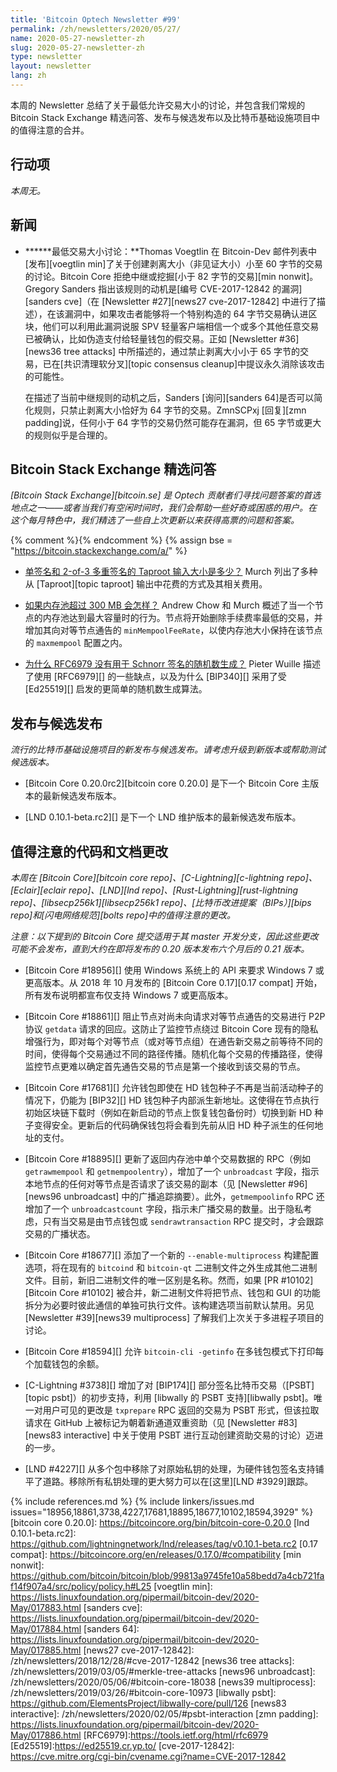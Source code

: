```yaml
---
title: 'Bitcoin Optech Newsletter #99'
permalink: /zh/newsletters/2020/05/27/
name: 2020-05-27-newsletter-zh
slug: 2020-05-27-newsletter-zh
type: newsletter
layout: newsletter
lang: zh
---
```

本周的 Newsletter 总结了关于最低允许交易大小的讨论，并包含我们常规的 Bitcoin Stack Exchange 精选问答、发布与候选发布以及比特币基础设施项目中的值得注意的合并。

## 行动项

*本周无。*

## 新闻

- **<!--minimum-transaction-size-discussion-->****最低交易大小讨论：**Thomas Voegtlin 在 Bitcoin-Dev 邮件列表中[发布][voegtlin min]了关于创建剥离大小（非见证大小）小至 60 字节的交易的讨论。Bitcoin Core 拒绝中继或挖掘[小于 82 字节的交易][min nonwit]。Gregory Sanders 指出该规则的动机是[编号 CVE-2017-12842 的漏洞][sanders cve]（在 [Newsletter #27][news27 cve-2017-12842] 中进行了描述），在该漏洞中，如果攻击者能够将一个特别构造的 64 字节交易确认进区块，他们可以利用此漏洞说服 SPV 轻量客户端相信一个或多个其他任意交易已被确认，比如伪造支付给轻量钱包的假交易。正如 [Newsletter #36][news36 tree attacks] 中所描述的，通过禁止剥离大小小于 65 字节的交易，已在[共识清理软分叉][topic consensus cleanup]中提议永久消除该攻击的可能性。

  在描述了当前中继规则的动机之后，Sanders [询问][sanders 64]是否可以简化规则，只禁止剥离大小恰好为 64 字节的交易。ZmnSCPxj [回复][zmn padding]说，任何小于 64 字节的交易仍然可能存在漏洞，但 65 字节或更大的规则似乎是合理的。

## Bitcoin Stack Exchange 精选问答

*[Bitcoin Stack Exchange][bitcoin.se] 是 Optech 贡献者们寻找问题答案的首选地点之一——或者当我们有空闲时间时，我们会帮助一些好奇或困惑的用户。在这个每月特色中，我们精选了一些自上次更新以来获得高票的问题和答案。*

{% comment %}<!-- https://bitcoin.stackexchange.com/search?tab=votes&q=created%3a1m..%20is%3aanswer -->{% endcomment %}
{% assign bse = "https://bitcoin.stackexchange.com/a/" %}

- **<!--what-are-the-sizes-of-single-sig-and-2-of-3-multisig-taproot-inputs-->**[单签名和 2-of-3 多重签名的 Taproot 输入大小是多少？]({{bse}}96017)
  Murch 列出了多种从 [Taproot][topic taproot] 输出中花费的方式及其相关费用。

- **<!--what-if-the-mempool-exceeds-300-mb-->**[如果内存池超过 300 MB 会怎样？]({{bse}}96068)
  Andrew Chow 和 Murch 概述了当一个节点的内存池达到最大容量时的行为。节点将开始删除手续费率最低的交易，并增加其向对等节点通告的 `minMempoolFeeRate`，以使内存池大小保持在该节点的 `maxmempool` 配置之内。

- **<!--why-isn-t-rfc6979-used-for-schnorr-signature-nonce-generation-->**[为什么 RFC6979 没有用于 Schnorr 签名的随机数生成？]({{bse}}95762)
  Pieter Wuille 描述了使用 [RFC6979][] 的一些缺点，以及为什么 [BIP340][] 采用了受 [Ed25519][] 启发的更简单的随机数生成算法。

## 发布与候选发布

*流行的比特币基础设施项目的新发布与候选发布。请考虑升级到新版本或帮助测试候选版本。*

- [Bitcoin Core 0.20.0rc2][bitcoin core 0.20.0] 是下一个 Bitcoin Core 主版本的最新候选发布版本。

- [LND 0.10.1-beta.rc2][] 是下一个 LND 维护版本的最新候选发布版本。

## 值得注意的代码和文档更改

*本周在 [Bitcoin Core][bitcoin core repo]、[C-Lightning][c-lightning repo]、[Eclair][eclair repo]、[LND][lnd repo]、[Rust-Lightning][rust-lightning repo]、[libsecp256k1][libsecp256k1 repo]、[比特币改进提案（BIPs）][bips repo]和[闪电网络规范][bolts repo]中的值得注意的更改。*

*注意：以下提到的 Bitcoin Core 提交适用于其 master 开发分支，因此这些更改可能不会发布，直到大约在即将发布的 0.20 版本发布六个月后的 0.21 版本。*

- [Bitcoin Core #18956][] 使用 Windows 系统上的 API 来要求 Windows 7 或更高版本。从 2018 年 10 月发布的 [Bitcoin Core 0.17][0.17 compat] 开始，所有发布说明都宣布仅支持 Windows 7 或更高版本。

- [Bitcoin Core #18861][] 阻止节点对尚未向请求对等节点通告的交易进行 P2P 协议 `getdata` 请求的回应。这防止了监控节点绕过 Bitcoin Core 现有的隐私增强行为，即对每个对等节点（或对等节点组）在通告新交易之前等待不同的时间，使得每个交易通过不同的路径传播。随机化每个交易的传播路径，使得监控节点更难以确定首先通告交易的节点是第一个接收到该交易的节点。

- [Bitcoin Core #17681][] 允许钱包即使在 HD 钱包种子不再是当前活动种子的情况下，仍能为 [BIP32][] HD 钱包种子内部派生新地址。这使得在节点执行初始区块链下载时（例如在新启动的节点上恢复钱包备份时）切换到新 HD 种子变得安全。更新后的代码确保钱包将会看到先前从旧 HD 种子派生的任何地址的支付。

- [Bitcoin Core #18895][] 更新了返回内存池中单个交易数据的 RPC（例如 `getrawmempool` 和 `getmempoolentry`），增加了一个 `unbroadcast` 字段，指示本地节点的任何对等节点是否请求了该交易的副本（见 [Newsletter #96][news96 unbroadcast] 中的广播追踪摘要）。此外，`getmempoolinfo` RPC 还增加了一个 `unbroadcastcount` 字段，指示未广播交易的数量。出于隐私考虑，只有当交易是由节点钱包或 `sendrawtransaction` RPC 提交时，才会跟踪交易的广播状态。

- [Bitcoin Core #18677][] 添加了一个新的 `--enable-multiprocess` 构建配置选项，将在现有的 `bitcoind` 和 `bitcoin-qt` 二进制文件之外生成其他二进制文件。目前，新旧二进制文件的唯一区别是名称。然而，如果 [PR #10102][Bitcoin Core #10102] 被合并，新二进制文件将把节点、钱包和 GUI 的功能拆分为必要时彼此通信的单独可执行文件。该构建选项当前默认禁用。另见 [Newsletter #39][news39 multiprocess] 了解我们上次关于多进程子项目的讨论。

- [Bitcoin Core #18594][] 允许 `bitcoin-cli -getinfo` 在多钱包模式下打印每个加载钱包的余额。

- [C-Lightning #3738][] 增加了对 [BIP174][] 部分签名比特币交易（[PSBT][topic psbt]）的初步支持，利用 [libwally 的 PSBT 支持][libwally psbt]。唯一对用户可见的更改是 `txprepare` RPC 返回的交易为 PSBT 形式，但该拉取请求在 GitHub 上被标记为朝着新通道双重资助（见 [Newsletter #83][news83 interactive] 中关于使用 PSBT 进行互动创建资助交易的讨论）迈进的一步。

- [LND #4227][] 从多个包中移除了对原始私钥的处理，为硬件钱包签名支持铺平了道路。移除所有私钥处理的更大努力可以在[这里][LND #3929]跟踪。

{% include references.md %}
{% include linkers/issues.md issues="18956,18861,3738,4227,17681,18895,18677,10102,18594,3929" %}
[bitcoin core 0.20.0]: https://bitcoincore.org/bin/bitcoin-core-0.20.0
[lnd 0.10.1-beta.rc2]: https://github.com/lightningnetwork/lnd/releases/tag/v0.10.1-beta.rc2
[0.17 compat]: https://bitcoincore.org/en/releases/0.17.0/#compatibility
[min nonwit]: https://github.com/bitcoin/bitcoin/blob/99813a9745fe10a58bedd7a4cb721faf14f907a4/src/policy/policy.h#L25
[voegtlin min]: https://lists.linuxfoundation.org/pipermail/bitcoin-dev/2020-May/017883.html
[sanders cve]: https://lists.linuxfoundation.org/pipermail/bitcoin-dev/2020-May/017884.html
[sanders 64]: https://lists.linuxfoundation.org/pipermail/bitcoin-dev/2020-May/017885.html
[news27 cve-2017-12842]: /zh/newsletters/2018/12/28/#cve-2017-12842
[news36 tree attacks]: /zh/newsletters/2019/03/05/#merkle-tree-attacks
[news96 unbroadcast]: /zh/newsletters/2020/05/06/#bitcoin-core-18038
[news39 multiprocess]: /zh/newsletters/2019/03/26/#bitcoin-core-10973
[libwally psbt]: https://github.com/ElementsProject/libwally-core/pull/126
[news83 interactive]: /zh/newsletters/2020/02/05/#psbt-interaction
[zmn padding]: https://lists.linuxfoundation.org/pipermail/bitcoin-dev/2020-May/017886.html
[RFC6979]:https://tools.ietf.org/html/rfc6979
[Ed25519]:https://ed25519.cr.yp.to/
[cve-2017-12842]: https://cve.mitre.org/cgi-bin/cvename.cgi?name=CVE-2017-12842
